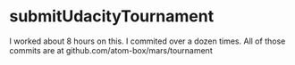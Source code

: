 # submitUdacityTournament
I worked about 8 hours on this.  I commited over a dozen times.  All of those commits are at github.com/atom-box/mars/tournament
